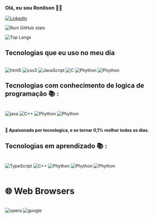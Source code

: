 ### Olá, eu sou Ronilson 👋🏼

[![LinkedIn](https://img.shields.io/badge/LinkedIn-0077B5?style=for-the-badge&logo=linkedin&logoColor=white)](https://www.linkedin.com/in/ronilson-pereira-45797925b/)

![Roni GitHub stats](https://github-readme-stats.vercel.app/api?username=RoniPereira01&show_icons=true&theme=dracula)


![Top Langs](https://github-readme-stats.vercel.app/api/top-langs/?username=RoniPereira01&langs_count=8)

## Tecnologias que eu uso no meu dia

<div style="display: inline_block" ><br/>
    <img align = "center" alt="html5" src="https://img.shields.io/badge/HTML5-E34F26?style=for-the-badge&logo=html5&logoColor=white"/> 
     <img align = "center" alt="css3" src="https://img.shields.io/badge/CSS3-1572B6?style=for-the-badge&logo=css3&logoColor=white"/> 
      <img align = "center" alt="JavaScript" src="https://img.shields.io/badge/JavaScript-323330?style=for-the-badge&logo=javascript&logoColor=F7DF1E"/> 
      <img align = "center" alt="C" src="https://img.shields.io/badge/C-00599C?style=for-the-badge&logo=c&logoColor=white"/> 
      <img align = "center" alt="Phython" src="https://img.shields.io/badge/Bootstrap-563D7C?style=for-the-badge&logo=bootstrap&logoColor=white"/> 
      <img align = "center" alt="Phython" src="https://img.shields.io/badge/Sass-CC6699?style=for-the-badge&logo=sass&logoColor=white"/>
</div>

## Tecnologias com conhecimento de logica de programação 📚 :

<div style="display: inline_block" ><br/>
      <img align = "center" alt="java" src="https://img.shields.io/badge/Java-ED8B00?style=for-the-badge&logo=openjdk&logoColor=white"/>
      <img align = "center" alt="C++" src="https://img.shields.io/badge/C%2B%2B-00599C?style=for-the-badge&logo=c%2B%2B&logoColor=white"/>  
      <img align = "center" alt="Phython" src="https://img.shields.io/badge/Python-14354C?style=for-the-badge&logo=python&logoColor=white"/>  
      <img align = "center" alt="Phython" src="https://img.shields.io/badge/C%23-239120?style=for-the-badge&logo=c-sharp&logoColor=white"/> 
</div><br>

#### 🚀 Apaixonado por tecnologica, e se tornar 0,1% melhor todos os dias.

## Tecnologias em aprendizado 📚 :

<div style="display: inline_block" ><br/>
      <img align = "center" alt="TypeScript" src="https://img.shields.io/badge/TypeScript-007ACC?style=for-the-badge&logo=typescript&logoColor=white"/>
      <img align = "center" alt="C++" src="https://img.shields.io/badge/Node.js-43853D?style=for-the-badge&logo=node.js&logoColor=white"/>    
      <img align = "center" alt="Phython" src="https://img.shields.io/badge/React-20232A?style=for-the-badge&logo=react&logoColor=61DAFB"/> 
      <img align = "center" alt="Phython" src="https://img.shields.io/badge/MongoDB-4EA94B?style=for-the-badge&logo=mongodb&logoColor=white"/> 
       <img align = "center" alt="Phython" src="https://img.shields.io/badge/MySQL-00000F?style=for-the-badge&logo=mysql&logoColor=white"/> 


</div><br>


# 🌐 Web Browsers
<div style="display: inline_block" ><br/>
      <img align = "center" alt="opera" src="https://img.shields.io/badge/Opera-FF1B2D?style=for-the-badge&logo=Opera&logoColor=white"/>
      <img align = "center" alt="google" src="https://img.shields.io/badge/Google_chrome-4285F4?style=for-the-badge&logo=Google-chrome&logoColor=white"/>  

</div><br>
